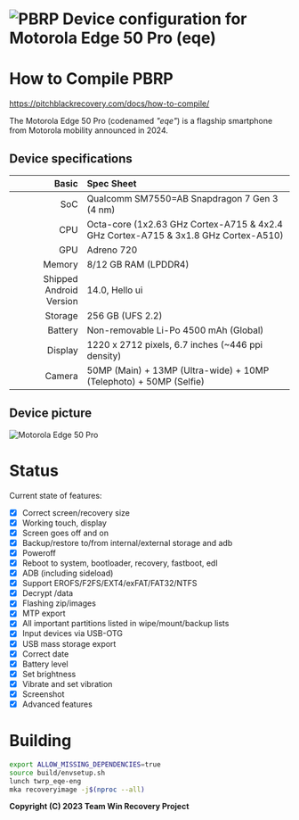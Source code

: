 ![PBRP](https://pitchblackrecovery.com/wp-content/uploads/2020/06/New_Logo-7-e1594187397350.png "PBRP")
Device configuration for Motorola Edge 50 Pro (eqe)
=========================================
# How to Compile PBRP
https://pitchblackrecovery.com/docs/how-to-compile/

The Motorola Edge 50 Pro (codenamed _"eqe"_) is a flagship smartphone from Motorola mobility announced in 2024.

## Device specifications

Basic   | Spec Sheet
-------:|:-------------------------
SoC     | Qualcomm SM7550=AB Snapdragon 7 Gen 3 (4 nm)
CPU     | Octa-core (1x2.63 GHz Cortex-A715 & 4x2.4 GHz Cortex-A715 & 3x1.8 GHz Cortex-A510)
GPU     | Adreno 720
Memory  | 8/12 GB RAM (LPDDR4)
Shipped Android Version | 14.0, Hello ui
Storage | 256 GB (UFS 2.2)
Battery | Non-removable Li-Po 4500 mAh (Global)
Display | 1220 x 2712 pixels, 6.7 inches (~446 ppi density)
Camera  | 50MP (Main) + 13MP (Ultra-wide) + 10MP (Telephoto) + 50MP (Selfie)

## Device picture
![Motorola Edge 50 Pro](https://motorolaroe.vtexassets.com/arquivos/ids/157631/2-motorola-edge-50-pro-PDP-ecomm-render-color2-15-f3l17kud.png?v=638488615773400000)

# Status
Current state of features:
- [x] Correct screen/recovery size
- [x] Working touch, display
- [x] Screen goes off and on
- [x] Backup/restore to/from internal/external storage and adb
- [x] Poweroff
- [x] Reboot to system, bootloader, recovery, fastboot, edl
- [x] ADB (including sideload)
- [x] Support EROFS/F2FS/EXT4/exFAT/FAT32/NTFS
- [x] Decrypt /data
- [x] Flashing zip/images
- [x] MTP export
- [x] All important partitions listed in wipe/mount/backup lists
- [x] Input devices via USB-OTG
- [x] USB mass storage export
- [x] Correct date
- [x] Battery level
- [x] Set brightness
- [x] Vibrate and set vibration
- [x] Screenshot
- [x] Advanced features

# Building
```bash
export ALLOW_MISSING_DEPENDENCIES=true
source build/envsetup.sh
lunch twrp_eqe-eng
mka recoveryimage -j$(nproc --all)
```

**Copyright (C) 2023 Team Win Recovery Project**
